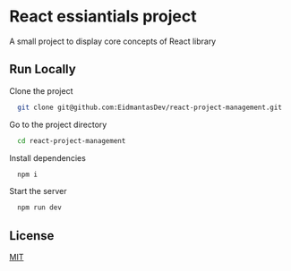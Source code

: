 # React essiantials project

A small project to display core concepts of React library

## Run Locally

Clone the project

```bash
  git clone git@github.com:EidmantasDev/react-project-management.git
```

Go to the project directory

```bash
  cd react-project-management
```

Install dependencies

```bash
  npm i
```

Start the server

```bash
  npm run dev
```

## License

[MIT](https://choosealicense.com/licenses/mit/)
